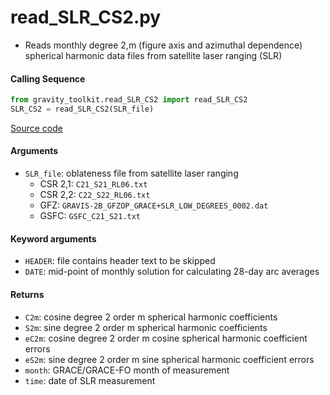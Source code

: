 read_SLR_CS2.py
===============

- Reads monthly degree 2,m (figure axis and azimuthal dependence) spherical harmonic data files from satellite laser ranging (SLR)

#### Calling Sequence
```python
from gravity_toolkit.read_SLR_CS2 import read_SLR_CS2
SLR_CS2 = read_SLR_CS2(SLR_file)
```
[Source code](https://github.com/tsutterley/read-GRACE-harmonics/blob/main/gravity_toolkit/read_SLR_CS2.py)

#### Arguments
- `SLR_file`: oblateness file from satellite laser ranging
    * CSR 2,1: `C21_S21_RL06.txt`
    * CSR 2,2: `C22_S22_RL06.txt`
    * GFZ: `GRAVIS-2B_GFZOP_GRACE+SLR_LOW_DEGREES_0002.dat`
    * GSFC: `GSFC_C21_S21.txt`

#### Keyword arguments
- `HEADER`: file contains header text to be skipped
- `DATE`: mid-point of monthly solution for calculating 28-day arc averages

#### Returns
- `C2m`: cosine degree 2 order m spherical harmonic coefficients
- `S2m`: sine degree 2 order m spherical harmonic coefficients
- `eC2m`: cosine degree 2 order m cosine spherical harmonic coefficient errors
- `eS2m`: sine degree 2 order m sine spherical harmonic coefficient errors
- `month`: GRACE/GRACE-FO month of measurement
- `time`: date of SLR measurement
